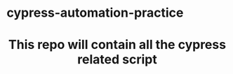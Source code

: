 # cypress-automation-practice 

<h1 align=center> This repo will contain all the cypress related script </h1> 

